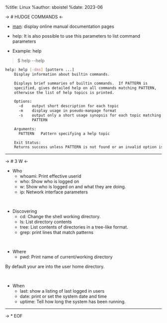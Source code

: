 %title: Linux
%author: sboistel
%date: 2023-06

-> # HUDGE COMMANDS <-

* [man](https://linuxcommand.org/): display online manual documentation pages
* help: It is also possible to use this parameters to list command parameters

* Example: help

> $ help --help

```bash
help: help [-dms] [pattern ...]
    Display information about builtin commands.

    Displays brief summaries of builtin commands.  If PATTERN is
    specified, gives detailed help on all commands matching PATTERN,
    otherwise the list of help topics is printed.

    Options:
      -d	output short description for each topic
      -m	display usage in pseudo-manpage format
      -s	output only a short usage synopsis for each topic matching
    		PATTERN

    Arguments:
      PATTERN	Pattern specifying a help topic

    Exit Status:
    Returns success unless PATTERN is not found or an invalid option is given
```

---

-> # 3 W <-

* Who
    * whoami: Print effective userid
    * who:    Show who is logged on
    * w:      Show who is logged on and what they are doing.
    * ip:     Network interface parameters

<br>

* Discovering
    * cd:   Change the shell working directory.
    * ls:   List directory contents
    * tree: List contents of directories in a tree-like format.
    * grep: print lines that match patterns

<br>

* Where
    * pwd:  Print name of current/working directory

By default your are into the user home directory.

<br>

* When
  * last: show a listing of last logged in users
  * date: print or set the system date and time
  * uptime: Tell how long the system has been running.

---

-> * EOF
